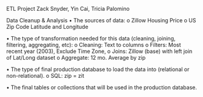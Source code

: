 ETL Project
Zack Snyder, Yin Cai, Tricia Palomino



Data Cleanup & Analysis
•	The sources of data:
o	Zillow Housing Price 
o	US Zip Code Latitude and Longitude

•	The type of transformation needed for this data (cleaning, joining, filtering, aggregating, etc):
o	Cleaning: Text to columns
o	Filters: Most recent year (2003), Exclude Time Zone, 
o	Joins: Zillow (base) with left join of Lat/Long dataset
o	Aggregate: 12 mo. Average by zip

•	The type of final production database to load the data into (relational or non-relational).
o	SQL: zip = zit

•	The final tables or collections that will be used in the production database.

